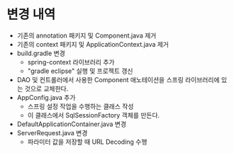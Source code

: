 # 변경 내역
- 기존의 annotation 패키지 및 Component.java 제거
- 기존의 context 패키지 및 ApplicationContext.java 제거
- build.gradle 변경
  - spring-context 라이브러리 추가
  - "gradle eclipse" 실행 및 프로젝트 갱신
- DAO 및 컨트롤러에서 사용한 Component 애노테이션을 스프링 라이브러리에 있는 것으로 교체한다.
- AppConfig.java 추가
  - 스프링 설정 작업을 수행하는 클래스 작성
  - 이 클래스에서 SqlSessionFactory 객체를 만든다.
- DefaultApplicationContainer.java 변경
- ServerRequest.java 변경
  - 파라미터 값을 저장할 때 URL Decoding 수행




